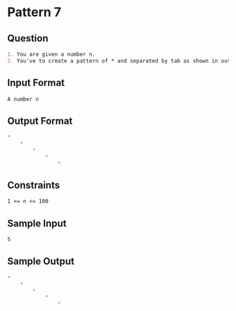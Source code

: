 # Pattern 7

## Question

```markdown
1. You are given a number n.
2. You've to create a pattern of * and separated by tab as shown in output format.
```

## Input Format

```markdown
A number n
```

## Output Format

```markdown
*	
	*	
		*	
			*	
				*	
```

## Constraints

```markdown
1 <= n <= 100
```

## Sample Input

```markdown
5
```

## Sample Output

```markdown
*	
	*	
		*	
			*	
				*	
```
